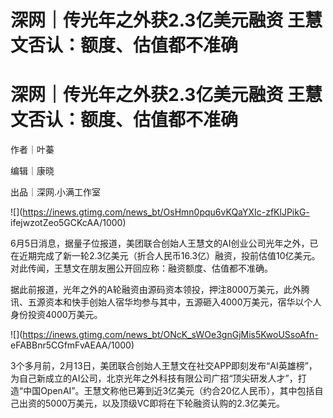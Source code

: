 # 深网｜传光年之外获2.3亿美元融资 王慧文否认：额度、估值都不准确

# 深网｜传光年之外获2.3亿美元融资 王慧文否认：额度、估值都不准确

作者｜叶蓁

编辑｜康晓

出品｜深网.小满工作室

![](https://inews.gtimg.com/news_bt/OsHmn0pqu6vKQaYXIc-zfKlJPikG-
ifejwzotZeo5GCKcAA/1000)

6月5日消息，据量子位报道，美团联合创始人王慧文的AI创业公司光年之外，已在近期完成了新一轮2.3亿美元（折合人民币16.3亿）融资，投前估值10亿美元。对此传闻，王慧文在朋友圈公开回应称：融资额度、估值都不准确。

据此前报道，光年之外的A轮融资由源码资本领投，押注8000万美元，此外腾讯、五源资本和快手创始人宿华均参与其中，五源砸入4000万美元，宿华以个人身份投资4000万美元。

![](https://inews.gtimg.com/news_bt/ONcK_sWOe3gnGjMis5KwoUSsoAfn-
eFABBnr5CGfmFvAEAA/1000)

3个多月前，2月13日，美团联合创始人王慧文在社交APP即刻发布“AI英雄榜”，为自己新成立的AI公司，北京光年之外科技有限公司广招“顶尖研发人才”，打造“中国OpenAI”。王慧文称他已筹到近3亿美元（约合20亿人民币），其中包括自己出资的5000万美元，以及顶级VC即将在下轮融资认购的2.3亿美元。

